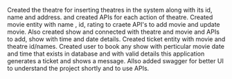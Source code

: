 Created the theatre for inserting theatres in the system along with its id, name and address. and created APIs for each action of theatre.
Created movie entity with name , id, rating to craete API's to add movie and update movie.
Also created show and connected with theatre and movie and APIs to add, show with time and date details.
Created ticket entity with movie and theatre id/names.
Created user to book any show with perticular movie date and time that exists in database and with valid details this application generates a ticket and shows a message.
Allso added swagger for better UI to understand the project shortly and to use APIs.
